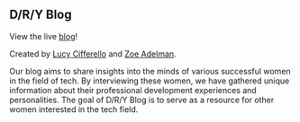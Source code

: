 ## D/R/Y Blog

View the live [blog](http://goo.gl/dYdN77)!

Created by [Lucy Cifferello](https://github.com/elvece) and [Zoe Adelman](https://github.com/ZoeAde).

Our blog aims to share insights into the minds of various successful women in the field of tech. By interviewing these women, we have gathered unique information about their professional development experiences and personalities. The goal of D/R/Y Blog is to serve as a resource for other women interested in the tech field.

